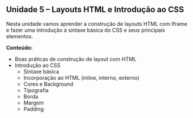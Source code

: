 ## Unidade 5 – Layouts HTML e Introdução ao CSS

Nesta unidade vamos aprender a construção de layouts HTML com Iframe e fazer uma introdução à sintaxe básica do CSS e seus principais elementos.

**Conteúdo:**

- Boas práticas de construção de layout com HTML
- Introdução ao CSS
  - Sintaxe básica
  - Incorporação ao HTML (inline, interno, externo)
  - Cores e Background
  - Tipografia
  - Borda
  - Margem
  - Padding
